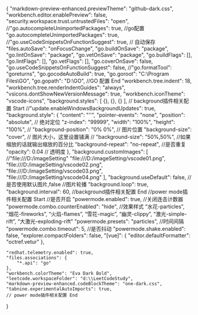 {
    "markdown-preview-enhanced.previewTheme": "github-dark.css",
    "workbench.editor.enablePreview": false,
    "security.workspace.trust.untrustedFiles": "open",
    //"go.autocompleteUnimportedPackages": true,
    //go配置
    "go.autocompleteUnimportedPackages": true,
    //"go.useCodeSnippetsOnFunctionSuggest": true,
    // 自动保存
    "files.autoSave": "onFocusChange",
    "go.buildOnSave": "package",
    "go.lintOnSave": "package",
    "go.vetOnSave": "package",
    "go.buildFlags": [],
    "go.lintFlags": [],
    "go.vetFlags": [],
    "go.coverOnSave": false,
    "go.useCodeSnippetsOnFunctionSuggest": false,
    //"go.formatTool": "goreturns",
    "go.gocodeAutoBuild": true,
    "go.goroot": "C:\\Program Files\\GO",
    "go.gopath": "D:\\GO",
    //GO 配置 End
    "workbench.tree.indent": 18,
    "workbench.tree.renderIndentGuides": "always",
    "vsicons.dontShowNewVersionMessage": true,
    "workbench.iconTheme": "vscode-icons",
    "background.styles": [
        {},
        {},
        {}
    ],
    // background插件相关配置 Start
    //"update.enableWindowsBackgroundUpdates": true,
    "background.style": {
        "content": "''",
        "pointer-events": "none",
        "position": "absolute", // 绝对定位
        "z-index": "99999",
        "width": "100%",
        "height": "100%",
        // "background-position": "0% 0%", // 图片位置
        "background-size": "cover", // 图片大小，这里设置铺满
        // "background-size": "50%,50%", //如果缩放的话就输出缩放的百分比
        "background-repeat": "no-repeat", //是否重复
        "opacity": 0.04 // 透明度
    },
    "background.customImages": [
        //"file:///D:/imageSetting"
        "file:///D:/imageSetting/vscode01.png",
        "file:///D:/imageSetting/vscode02.png",
        "file:///D:/imageSetting/vscode03.png",
        "file:///D:/imageSetting/vscode04.png"
    ],
    "background.useDefault": false, //是否使用默认图片,false
    //图片轮播
    "background.loop": true,
    "background.interval": 60,
    //background插件相关配置 End
    //power mode插件相关配置 Start
    //是否开启
    "powermode.enabled": true,
    //关闭连击计数器
    "powermode.combo.counterEnabled": "hide",
    //效果样式  “水花-particles”, “烟花-fireworks”, “火焰-flames”, “雪花-magic”, “幽灵-clippy”, “激光-simple-rift”, “大激光-exploding-rift”
    "powermode.presets": "particles",
    //时间间隔
    "powermode.combo.timeout": 5,
    //是否抖动
    "powermode.shake.enabled": false,
    "explorer.compactFolders": false,
    "[vue]": {
        "editor.defaultFormatter": "octref.vetur"
    },
    
    "redhat.telemetry.enabled": true,
    "files.associations": {
        "*.api": "go"
    },
    "workbench.colorTheme": "Eva Dark Bold",
    "leetcode.workspaceFolder": "d:\\LeetCodeStudy",
    "markdown-preview-enhanced.codeBlockTheme": "one-dark.css",
    "tabnine.experimentalAutoImports": true,
    // power mode插件相关配置 End
}
